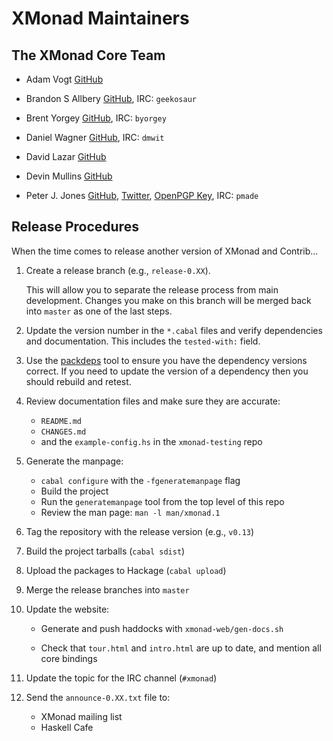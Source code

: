 # XMonad Maintainers

## The XMonad Core Team

  * Adam Vogt [GitHub][aavogt]

  * Brandon S Allbery [GitHub][geekosaur], IRC: `geekosaur`

  * Brent Yorgey [GitHub][byorgey], IRC: `byorgey`

  * Daniel Wagner [GitHub][dmwit], IRC: `dmwit`

  * David Lazar [GitHub][davidlazar]

  * Devin Mullins [GitHub][twifkak]

  * Peter J. Jones [GitHub][pjones], [Twitter][twitter:pjones], [OpenPGP Key][pgp:pjones], IRC: `pmade`

## Release Procedures

When the time comes to release another version of XMonad and Contrib...

  1. Create a release branch (e.g., `release-0.XX`).

     This will allow you to separate the release process from main
     development.  Changes you make on this branch will be merged back
     into `master` as one of the last steps.

  2. Update the version number in the `*.cabal` files and verify
     dependencies and documentation.  This includes the `tested-with:`
     field.

  3. Use the [packdeps][] tool to ensure you have the dependency
     versions correct.  If you need to update the version of a
     dependency then you should rebuild and retest.

  4. Review documentation files and make sure they are accurate:

     - `README.md`
     - `CHANGES.md`
     - and the `example-config.hs` in the `xmonad-testing` repo

  5. Generate the manpage:

     * `cabal configure` with the `-fgeneratemanpage` flag
     * Build the project
     * Run the `generatemanpage` tool from the top level of this repo
     * Review the man page: `man -l man/xmonad.1`

  6. Tag the repository with the release version (e.g., `v0.13`)

  7. Build the project tarballs (`cabal sdist`)

  8. Upload the packages to Hackage (`cabal upload`)

  9. Merge the release branches into `master`

  10. Update the website:

      * Generate and push haddocks with `xmonad-web/gen-docs.sh`

      * Check that `tour.html` and `intro.html` are up to date, and
        mention all core bindings

  11. Update the topic for the IRC channel (`#xmonad`)

  12. Send the `announce-0.XX.txt` file to:

      - XMonad mailing list
      - Haskell Cafe

[packdeps]: http://hackage.haskell.org/package/packdeps

[aavogt]: https://github.com/aavogt
[geekosaur]: https://github.com/geekosaur
[byorgey]: https://github.com/byorgey
[dmwit]: https://github.com/dmwit
[davidlazar]: https://github.com/davidlazar
[twifkak]: https://github.com/twifkak

[pjones]: https://github.com/pjones
[twitter:pjones]: https://twitter.com/contextualdev
[pgp:pjones]: http://pgp.mit.edu/pks/lookup?op=get&search=0x526722D1204284CB
